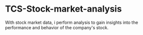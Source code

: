 # TCS-Stock-market-analysis
With stock market data, i perform analysis to gain insights into the performance and behavior of the company's stock.
